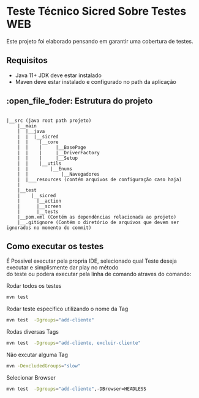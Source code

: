 # Teste Técnico Sicred Sobre Testes WEB

Este projeto foi elaborado pensando em garantir uma cobertura de testes.

##  Requisitos
* Java 11+ JDK deve estar instalado
* Maven deve estar instalado e configurado no path da aplicação


## :open_file_foder: Estrutura do projeto

````text

|__src (java root path projeto)
    |__main
    |  |__java
    |  |  |__sicred
    |  |    |__core
    |  |    |     |__BasePage
    |  |    |     |__DriverFactory
    |  |    |     |__Setup
    |  |    |__utils
    |  |        |__Enums
    |  |            |__Navegadores
    |  |___resources (contém arquivos de configuração caso haja)
    | 
    |__test
    |    |__sicred
    |      |__action
    |      |__screen
    |      |__tests
    |__pom.xml (Contém as dependências relacionada ao projeto)
    |__.gitignore (Contém o diretório de arquivos que devem ser ignorados no momento do commit)   
````

## Como executar os testes
É Possivel executar pela propria IDE, selecionado qual Teste deseja executar e simplismente dar play no método <br>
do teste ou podera executar pela linha de comando atraves do comando:<br>

Rodar todos os testes<br>
```bash
mvn test  
```
Rodar teste especifico utilizando o nome da Tag<br>
```bash
mvn test  -Dgroups="add-cliente"
```
Rodas diversas Tags
```bash
mvn test  -Dgroups="add-cliente, excluir-cliente"
```
Não excutar alguma Tag
```bash
mvn -DexcludedGroups="slow"
```
Selecionar Browser 
```bash
mvn test  -Dgroups="add-cliente",-DBrowser=HEADLESS
```

